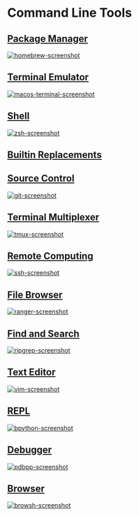 # Command Line Tools

## [Package Manager](package_manager/package_manager.md)

[![homebrew-screenshot](package_manager/brew.jpg)](package_manager/pagacke_manager.md)

## [Terminal Emulator](terminal_emulator/terminal_emulator.md)

[![macos-terminal-screenshot](terminal.jpg)](terminal_emulator/terminal_emulator.md)

## [Shell](shell/shell.md)

[![zsh-screenshot](zsh.jpg)](shell/shell.md)

## [Builtin Replacements](builtin_replacements/builtin_replacements.md)

## [Source Control](git/git.md)

[![git-screenshot](git/s.jpg)](git/git.md)

## [Terminal Multiplexer](terminal_multiplexer/terminal_multiplexer.md)

[![tmux-screenshot](tmux.jpg)](terminal_multiplexer/terminal_multiplexer.md)

## [Remote Computing](https://github.com/CallumHoward/cli-tools/blob/master/ssh_guide.md)

[![ssh-screenshot](ssh.jpg)](https://github.com/CallumHoward/cli-tools/blob/master/ssh_guide.md)

## [File Browser](file_browser/file_browser.md)

[![ranger-screenshot](ranger.jpg)](file_browser/file_browser.md)

## [Find and Search](search/search.md)

[![ripgrep-screenshot](ripgrep.jpg)](search/search.md)

## [Text Editor](text_editor/text_editor.md)

[![vim-screenshot](vim.jpg)](text_editor/text_editor.md)

## [REPL](repl/repl.md)

[![bpython-screenshot](bpython.jpg)](repl/repl.md)

## [Debugger](debugger/debugger.md)

[![pdbpp-screenshot](pdbpp.jpg)](debugger/debugger.md)

## [Browser](browser/browser.md)

[![browsh-screenshot](browsh.jpg)](browser/browser.md)
